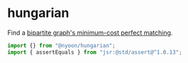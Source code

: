 # hungarian

Find a [bipartite graph's minimum-cost perfect matching](https://w.wiki/DTd7a).

```ts
import {} from "@nyoon/hungarian";
import { assertEquals } from "jsr:@std/assert@^1.0.13";
```
